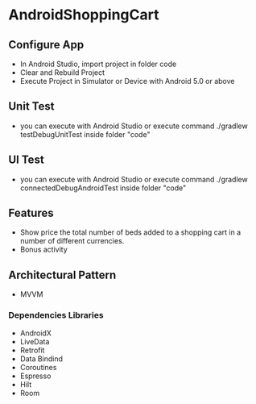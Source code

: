 # AndroidShoppingCart

## Configure App
- In Android Studio, import project in folder code
- Clear and Rebuild Project
- Execute Project in Simulator or Device with Android 5.0 or above

## Unit Test
- you can execute with Android Studio or execute command ./gradlew testDebugUnitTest inside folder "code"

## UI Test
- you can execute with Android Studio or execute command ./gradlew connectedDebugAndroidTest inside folder "code"

## Features
- Show price the total number of beds added to a shopping cart in a number of different currencies.
- Bonus activity

## Architectural Pattern
- MVVM

### Dependencies Libraries
- AndroidX
- LiveData
- Retrofit
- Data Bindind
- Coroutines
- Espresso
- Hilt
- Room

